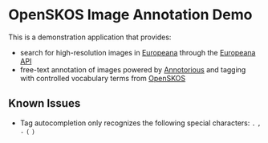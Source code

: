 # OpenSKOS Image Annotation Demo

This is a demonstration application that provides:

* search for high-resolution images in [Europeana](http://europeana.eu/) through the [Europeana
  API](http://pro.europeana.eu/api)
* free-text annotation of images powered by [Annotorious](http://annotorious.github.io) and tagging with controlled
  vocabulary terms from [OpenSKOS](http://openskos.org)


## Known Issues

* Tag autocompletion only recognizes the following special characters: `.` `,` `-` `(` `)`
